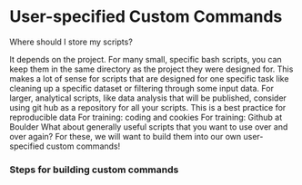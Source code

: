 # User-specified Custom Commands

Where should I store my scripts?

It depends on the project.
For many small, specific bash scripts, you can keep them in the same directory as the project they were designed for.
This makes a lot of sense for scripts that are designed for one specific task like cleaning up a specific dataset or filtering through some input data.
For larger, analytical scripts, like data analysis that will be published, consider using git hub as a repository for all your scripts.
This is a best practice for reproducible data
For training: coding and cookies
For training: Github at Boulder
What about generally useful scripts that you want to use over and over again?
For these, we will want to build them into our own user-specified custom commands!

### Steps for building custom commands
